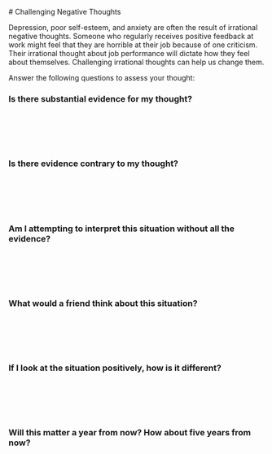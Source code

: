 
# Challenging Negative Thoughts

Depression, poor self-esteem, and anxiety are often the result of irrational negative thoughts. Someone who regularly receives positive feedback at work might feel that they are horrible at their job because of one criticism. Their irrational thought about job performance will dictate how they feel about themselves. Challenging irrational thoughts can help us change them.

Answer the following questions to assess your thought:

### Is there substantial evidence for my thought? 
<br/><br/><br/><br/>
### Is there evidence contrary to my thought? 
<br/><br/><br/><br/>
### Am I attempting to interpret this situation without all the evidence? 
<br/><br/><br/><br/>
### What would a friend think about this situation? 
<br/><br/><br/><br/>
### If I look at the situation positively, how is it different? 
<br/><br/><br/><br/>
### Will this matter a year from now? How about five years from now?
<br/><br/><br/><br/>
